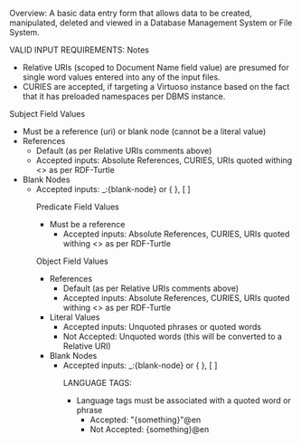Overview:
A basic data entry form that allows data to be created, manipulated, deleted and viewed in a Database Management System or File System.

VALID INPUT REQUIREMENTS:
Notes 
- Relative URIs (scoped to Document Name field value) are presumed for single word values entered into any of the input files.
- CURIES are accepted, if targeting a Virtuoso instance based on the fact that it has preloaded namespaces per DBMS instance.

Subject Field Values
- Must be a reference (uri) or blank node (cannot be a literal value)
- References
	- Default (as per Relative URIs comments above)
	- Accepted inputs: Absolute References, CURIES, URIs quoted withing <> as per RDF-Turtle
- Blank Nodes
	- Accepted inputs: _:{blank-node} or {<predicate> <object>}, [<predicate> <object>]
	
Predicate Field Values
- Must be a reference
	- Accepted inputs: Absolute References, CURIES, URIs quoted withing <> as per RDF-Turtle
	
Object Field Values
- References
	- Default (as per Relative URIs comments above)
	- Accepted inputs: Absolute References, CURIES, URIs quoted withing <> as per RDF-Turtle
- Literal Values
	- Accepted inputs: Unquoted phrases or quoted words
	- Not Accepted: Unquoted words (this will be converted to a Relative URI)
- Blank Nodes
	- Accepted inputs: _:{blank-node} or {<predicate> <object>}, [<predicate> <object>]
	
LANGUAGE TAGS:
- Language tags must be associated with a quoted word or phrase 
	- Accepted: "{something}"@en
	- Not Accepted: {something}@en

